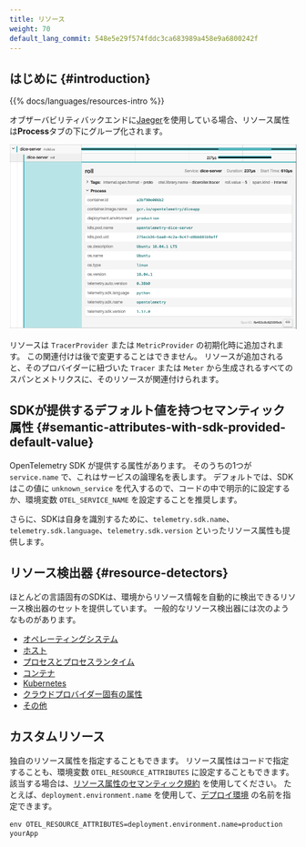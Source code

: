 ```yaml
---
title: リソース
weight: 70
default_lang_commit: 548e5e29f574fddc3ca683989a458e9a6800242f
---
```


## はじめに {#introduction}

{{% docs/languages/resources-intro %}}

オブザーバビリティバックエンドに[Jaeger](https://www.jaegertracing.io/)を使用している場合、リソース属性は**Process**タブの下にグループ化されます。

![トレースに関連するリソース属性の出力例を示すJaegerのスクリーンショット](screenshot-jaeger-resources.png)

リソースは `TracerProvider` または `MetricProvider` の初期化時に追加されます。
この関連付けは後で変更することはできません。
リソースが追加されると、そのプロバイダーに紐づいた `Tracer` または `Meter` から生成されるすべてのスパンとメトリクスに、そのリソースが関連付けられます。

## SDKが提供するデフォルト値を持つセマンティック属性 {#semantic-attributes-with-sdk-provided-default-value}

OpenTelemetry SDK が提供する属性があります。
そのうちの1つが `service.name` で、これはサービスの論理名を表します。
デフォルトでは、SDKはこの値に `unknown_service` を代入するので、コードの中で明示的に設定するか、環境変数 `OTEL_SERVICE_NAME` を設定することを推奨します。

さらに、SDKは自身を識別するために、`telemetry.sdk.name`、`telemetry.sdk.language`、`telemetry.sdk.version` といったリソース属性も提供します。

## リソース検出器 {#resource-detectors}

ほとんどの言語固有のSDKは、環境からリソース情報を自動的に検出できるリソース検出器のセットを提供しています。
一般的なリソース検出器には次のようなものがあります。

- [オペレーティングシステム](/docs/specs/semconv/resource/os/)
- [ホスト](/docs/specs/semconv/resource/host/)
- [プロセスとプロセスランタイム](/docs/specs/semconv/resource/process/)
- [コンテナ](/docs/specs/semconv/resource/container/)
- [Kubernetes](/docs/specs/semconv/resource/k8s/)
- [クラウドプロバイダー固有の属性](/docs/specs/semconv/resource/#cloud-provider-specific-attributes)
- [その他](/docs/specs/semconv/resource/)

## カスタムリソース

独自のリソース属性を指定することもできます。
リソース属性はコードで指定することも、環境変数 `OTEL_RESOURCE_ATTRIBUTES` に設定することもできます。
該当する場合は、[リソース属性のセマンティック規約](/docs/specs/semconv/resource) を使用してください。
たとえば、`deployment.environment.name` を使用して、[デプロイ環境](/docs/specs/semconv/resource/deployment-environment/) の名前を指定できます。

```shell
env OTEL_RESOURCE_ATTRIBUTES=deployment.environment.name=production yourApp
```
